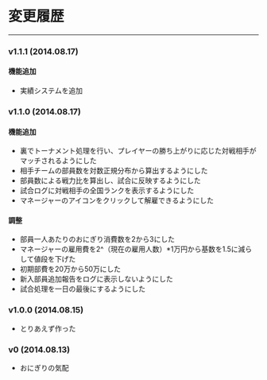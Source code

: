 # 変更履歴

----
### v1.1.1 (2014.08.17)

#### 機能追加

* 実績システムを追加

### v1.1.0 (2014.08.17)

#### 機能追加

* 裏でトーナメント処理を行い、プレイヤーの勝ち上がりに応じた対戦相手がマッチされるようにした
* 相手チームの部員数を対数正規分布から算出するようにした
* 部員数による戦力比を算出し、試合に反映するようにした
* 試合ログに対戦相手の全国ランクを表示するようにした
* マネージャーのアイコンをクリックして解雇できるようにした

#### 調整

* 部員一人あたりのおにぎり消費数を2から3にした
* マネージャーの雇用費を2^（現在の雇用人数）*1万円から基数を1.5に減らして値段を下げた
* 初期部費を20万から50万にした
* 新入部員追加報告をログに表示しないようにした
* 試合処理を一日の最後にするようにした

### v1.0.0 (2014.08.15)

* とりあえず作った

### v0 (2014.08.13)

* おにぎりの気配

